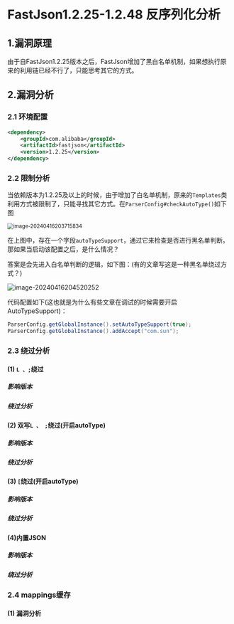 # FastJson1.2.25-1.2.48 反序列化分析

## 1.漏洞原理

由于自FastJson1.2.25版本之后，FastJson增加了黑白名单机制，如果想执行原来的利用链已经不行了，只能思考其它的方式。

## 2.漏洞分析

### 2.1 环境配置

```xml
<dependency>
    <groupId>com.alibaba</groupId>
    <artifactId>fastjson</artifactId>
    <version>1.2.25</version>
</dependency>
```

### 2.2 限制分析

当依赖版本为1.2.25及以上的时候，由于增加了白名单机制，原来的`Templates`类利用方式被限制了，只能寻找其它方式。在`ParserConfig#checkAutoType()`如下图

<img src="./img/image-20240416203715834.png" alt="image-20240416203715834" style="zoom:83%;" />

在上图中，存在一个字段`autoTypeSupport`，通过它来检查是否进行黑名单判断。那如果当启动该配置之后，是什么情况？

答案是会先进入白名单判断的逻辑，如下图：(有的文章写这是一种黑名单绕过方式？)

![image-20240416204520252](img/image-20240416204520252.png)

代码配置如下(这也就是为什么有些文章在调试的时候需要开启AutoTypeSupport)：

```java
ParserConfig.getGlobalInstance().setAutoTypeSupport(true);
ParserConfig.getGlobalInstance().addAccept("com.sun");
```

### 2.3 绕过分析

#### (1) `L 、;`绕过

##### 影响版本

##### 绕过分析

#### (2) 双写`L 、 ;`绕过(开启autoType)

##### 影响版本

##### 绕过分析

#### (3) `[`绕过(开启autoType)

##### 影响版本

##### 绕过分析

#### (4)内置JSON

##### 影响版本

##### 绕过分析

### 2.4 mappings缓存

#### (1) 漏洞分析

